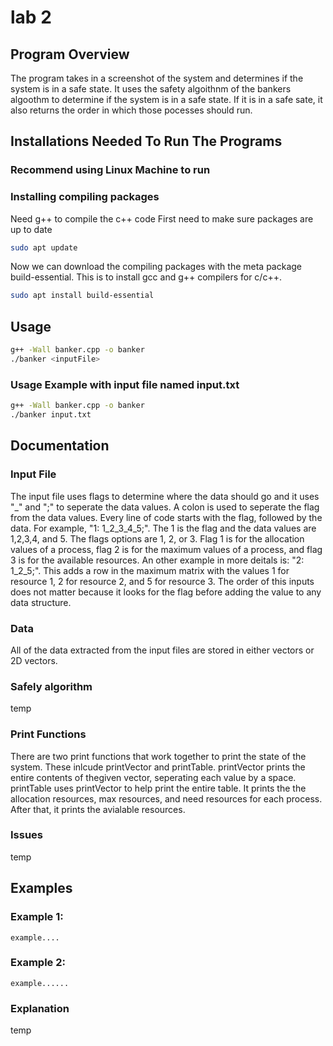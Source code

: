 # lab 2
## Program Overview
The program takes in a screenshot of the system and determines if the system is in a safe state. It uses the safety algoithnm of the bankers algoothm to determine if the system is in a safe state. If it is in a safe sate, it also returns the order in which those pocesses should run.
## Installations Needed To Run The Programs
### Recommend using Linux Machine to run  
### Installing compiling packages
Need g++ to compile the c++ code
First need to make sure packages are up to date
```bash
sudo apt update
```
Now we can download the compiling packages with the meta package build-essential. This is to install gcc and g++ compilers for c/c++.
```bash
sudo apt install build-essential
```

## Usage
```bash
g++ -Wall banker.cpp -o banker
./banker <inputFile>
```
### Usage Example with input file named input.txt
```bash
g++ -Wall banker.cpp -o banker
./banker input.txt
```
## Documentation
### Input File
The input file uses flags to determine where the data should go and it uses "_" and ";" to seperate the data values. A colon is used to seperate the flag from the data values. Every line of code starts with the flag, followed by the data. For example, "1: 1_2_3_4_5;". The 1 is the flag and the data values are 1,2,3,4, and 5. The flags options are 1, 2, or 3. Flag 1 is for the allocation values of a process, flag 2 is for the maximum values of a process, and flag 3 is for the available resources. An other example in more deitals is:  "2: 1_2_5;". This adds a row in the maximum matrix with the values 1 for resource 1, 2 for resource 2, and 5 for resource 3. The order of this inputs does not matter because it looks for the flag before adding the value to any data structure.
### Data
All of the data extracted from the input files are stored in either vectors or 2D vectors.
### Safely algorithm 
temp 
### Print Functions
There are two print functions that work together to print the state of the system. These inlcude printVector and printTable. printVector prints the entire contents of thegiven vector, seperating each value by a space. printTable uses printVector to help print the entire table. It prints the the allocation resources, max resources, and need resources for each process. After that, it prints the avialable resources.
### Issues
temp

## Examples
### Example 1:
```code
example....
```
### Example 2:
```code
example......
```
### Explanation
temp
